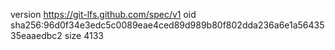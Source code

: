 version https://git-lfs.github.com/spec/v1
oid sha256:96d0f34e3edc5c0089eae4ced89d989b80f802dda236a6e1a5643535eaaedbc2
size 4133
